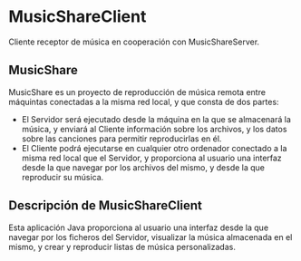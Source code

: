 MusicShareClient
================

Cliente receptor de música en cooperación con MusicShareServer.

MusicShare
----------------
MusicShare es un proyecto de reproducción de música remota entre máquintas conectadas a la misma red local, y que consta de dos partes:
* El Servidor será ejecutado desde la máquina en la que se almacenará la música, y enviará al Cliente información sobre los archivos, y los datos sobre las canciones para permitir reproducirlas en él.
* El Cliente podrá ejecutarse en cualquier otro ordenador conectado a la misma red local que el Servidor, y proporciona al usuario una interfaz desde la que navegar por los archivos del mismo, y desde la que reproducir su música.

Descripción de MusicShareClient
-----------------

Esta aplicación Java proporciona al usuario una interfaz desde la que navegar por los ficheros del Servidor, visualizar la música almacenada en el mismo, y crear y reproducir listas de música personalizadas.
